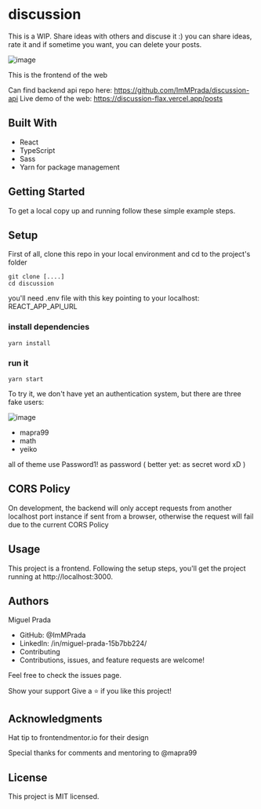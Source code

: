 # discussion

This is a WIP. Share ideas with others and discuse it :) you can share ideas, rate it and if sometime you want, you can delete your posts.

![image](https://user-images.githubusercontent.com/26731448/163056558-0ff6736f-50fc-4152-ad1d-9cbcabac19f4.png)

This is the frontend of the web

Can find backend api repo here: https://github.com/ImMPrada/discussion-api
Live demo of the web: https://discussion-flax.vercel.app/posts

## Built With

- React
- TypeScript
- Sass
- Yarn for package management


## Getting Started
To get a local copy up and running follow these simple example steps.

## Setup
First of all, clone this repo in your local environment and cd to the project's folder

```
git clone [....]
cd discussion
```
you'll need  .env file with this key pointing to your localhost:
REACT_APP_API_URL

### install dependencies

```
yarn install
```

### run it

```
yarn start
```

To try it, we don't have yet an authentication system, but there are three fake users:

![image](https://user-images.githubusercontent.com/26731448/162988125-9b7893c7-0a59-498a-af72-b51a8e25a019.png)

- mapra99
- math
- yeiko

all of theme use Password1! as password ( better yet: as secret word xD )

## CORS Policy
On development, the backend will only accept requests from another localhost port instance if sent from a browser, otherwise the request will fail due to the current CORS Policy

## Usage
This project is a frontend. Following the setup steps, you'll get the project running at http://localhost:3000. 


## Authors
Miguel Prada

- GitHub: @ImMPrada
- LinkedIn: /in/miguel-prada-15b7bb224/
- Contributing
- Contributions, issues, and feature requests are welcome!

Feel free to check the issues page.

Show your support
Give a ⭐️ if you like this project!

## Acknowledgments
Hat tip to frontendmentor.io for their design

Special thanks for comments and mentoring to @mapra99

## License
This project is MIT licensed.
